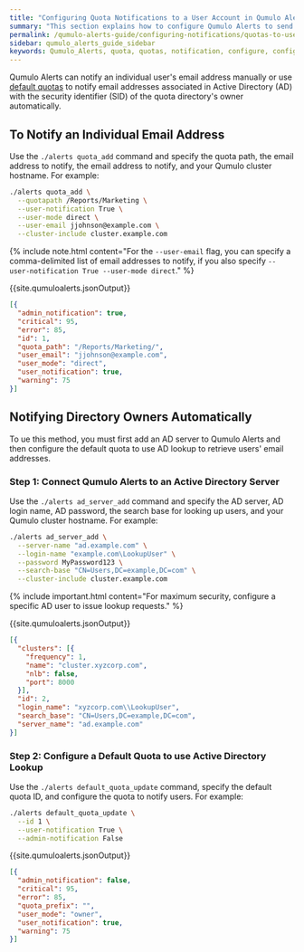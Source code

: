 ```yaml
---
title: "Configuring Quota Notifications to a User Account in Qumulo Alerts"
summary: "This section explains how to configure Qumulo Alerts to send quota notifications from a Qumulo cluster to a user account."
permalink: /qumulo-alerts-guide/configuring-notifications/quotas-to-users.html
sidebar: qumulo_alerts_guide_sidebar
keywords: Qumulo_Alerts, quota, quotas, notification, configure, configuration
---
```


Qumulo Alerts can notify an individual user's email address manually or use [default quotas](default-quotas.html) to notify email addresses associated in Active Directory (AD) with the security identifier (SID) of the quota directory's owner automatically.


## To Notify an Individual Email Address
Use the `./alerts quota_add` command and specify the quota path, the email address to notify, the email address to notify, and your Qumulo cluster hostname. For example:

```bash
./alerts quota_add \
  --quotapath /Reports/Marketing \
  --user-notification True \
  --user-mode direct \
  --user-email jjohnson@example.com \
  --cluster-include cluster.example.com
```

{% include note.html content="For the `--user-email` flag, you can specify a comma-delimited list of email addresses to notify, if you also specify `--user-notification True --user-mode direct`." %}

{{site.qumuloalerts.jsonOutput}}

```json
[{
  "admin_notification": true,
  "critical": 95,
  "error": 85,
  "id": 1,
  "quota_path": "/Reports/Marketing/",
  "user_email": "jjohnson@example.com",
  "user_mode": "direct",
  "user_notification": true,
  "warning": 75
}]
```

## Notifying Directory Owners Automatically
To ue this method, you must first add an AD server to Qumulo Alerts and then configure the default quota to use AD lookup to retrieve users' email addresses.

### Step 1: Connect Qumulo Alerts to an Active Directory Server
Use the `./alerts ad_server_add` command and specify the AD server, AD login name, AD password, the search base for looking up users, and your Qumulo cluster hostname. For example:

```bash
./alerts ad_server_add \
  --server-name "ad.example.com" \
  --login-name "example.com\LookupUser" \
  --password MyPassword123 \
  --search-base "CN=Users,DC=example,DC=com" \
  --cluster-include cluster.example.com
```

{% include important.html content="For maximum security, configure a specific AD user to issue lookup requests." %}

{{site.qumuloalerts.jsonOutput}}

```json
[{
  "clusters": [{
    "frequency": 1,
    "name": "cluster.xyzcorp.com",
    "nlb": false,
    "port": 8000
  }],
  "id": 2,
  "login_name": "xyzcorp.com\\LookupUser",
  "search_base": "CN=Users,DC=example,DC=com",
  "server_name": "ad.example.com"
}]
```

### Step 2: Configure a Default Quota to use Active Directory Lookup
Use the `./alerts default_quota_update` command, specify the default quota ID, and configure the quota to notify users. For example:

```bash
./alerts default_quota_update \
  --id 1 \
  --user-notification True \
  --admin-notification False
```

{{site.qumuloalerts.jsonOutput}}

```json
[{
  "admin_notification": false,
  "critical": 95,
  "error": 85,
  "quota_prefix": "",
  "user_mode": "owner",
  "user_notification": true,
  "warning": 75
}]
```

